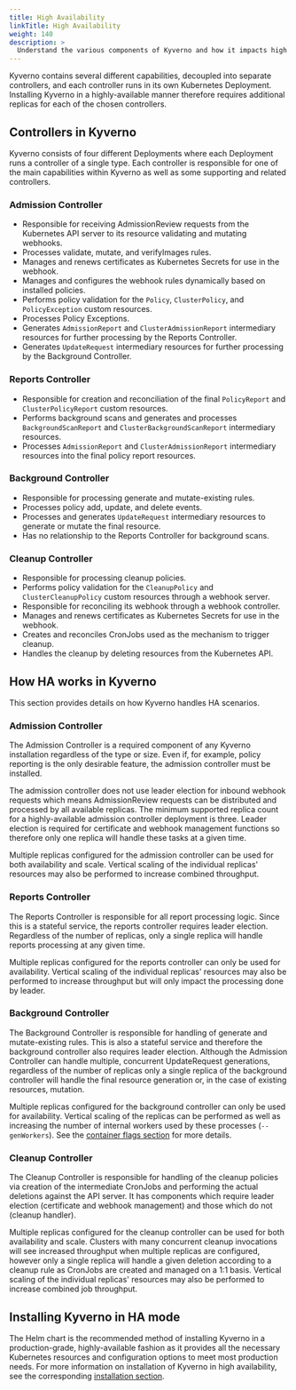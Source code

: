 ```yaml
---
title: High Availability
linkTitle: High Availability
weight: 140
description: >
  Understand the various components of Kyverno and how it impacts high availability.
---
```


Kyverno contains several different capabilities, decoupled into separate controllers, and each controller runs in its own Kubernetes Deployment. Installing Kyverno in a highly-available manner therefore requires additional replicas for each of the chosen controllers.

## Controllers in Kyverno

Kyverno consists of four different Deployments where each Deployment runs a controller of a single type. Each controller is responsible for one of the main capabilities within Kyverno as well as some supporting and related controllers.

### Admission Controller

* Responsible for receiving AdmissionReview requests from the Kubernetes API server to its resource validating and mutating webhooks.
* Processes validate, mutate, and verifyImages rules.
* Manages and renews certificates as Kubernetes Secrets for use in the webhook.
* Manages and configures the webhook rules dynamically based on installed policies.
* Performs policy validation for the `Policy`, `ClusterPolicy`, and `PolicyException` custom resources.
* Processes Policy Exceptions.
* Generates `AdmissionReport` and `ClusterAdmissionReport` intermediary resources for further processing by the Reports Controller.
* Generates `UpdateRequest` intermediary resources for further processing by the Background Controller.

### Reports Controller

* Responsible for creation and reconciliation of the final `PolicyReport` and `ClusterPolicyReport` custom resources.
* Performs background scans and generates and processes `BackgroundScanReport` and `ClusterBackgroundScanReport` intermediary resources.
* Processes `AdmissionReport` and `ClusterAdmissionReport` intermediary resources into the final policy report resources.

### Background Controller

* Responsible for processing generate and mutate-existing rules.
* Processes policy add, update, and delete events.
* Processes and generates `UpdateRequest` intermediary resources to generate or mutate the final resource.
* Has no relationship to the Reports Controller for background scans.

### Cleanup Controller

* Responsible for processing cleanup policies.
* Performs policy validation for the `CleanupPolicy` and `ClusterCleanupPolicy` custom resources through a webhook server.
* Responsible for reconciling its webhook through a webhook controller.
* Manages and renews certificates as Kubernetes Secrets for use in the webhook.
* Creates and reconciles CronJobs used as the mechanism to trigger cleanup.
* Handles the cleanup by deleting resources from the Kubernetes API.

## How HA works in Kyverno

This section provides details on how Kyverno handles HA scenarios.

### Admission Controller

The Admission Controller is a required component of any Kyverno installation regardless of the type or size. Even if, for example, policy reporting is the only desirable feature, the admission controller must be installed.

The admission controller does not use leader election for inbound webhook requests which means AdmissionReview requests can be distributed and processed by all available replicas. The minimum supported replica count for a highly-available admission controller deployment is three. Leader election is required for certificate and webhook management functions so therefore only one replica will handle these tasks at a given time.

Multiple replicas configured for the admission controller can be used for both availability and scale. Vertical scaling of the individual replicas' resources may also be performed to increase combined throughput.

### Reports Controller

The Reports Controller is responsible for all report processing logic. Since this is a stateful service, the reports controller requires leader election. Regardless of the number of replicas, only a single replica will handle reports processing at any given time.

Multiple replicas configured for the reports controller can only be used for availability. Vertical scaling of the individual replicas' resources may also be performed to increase throughput but will only impact the processing done by leader.

### Background Controller

The Background Controller is responsible for handling of generate and mutate-existing rules. This is also a stateful service and therefore the background controller also requires leader election. Although the Admission Controller can handle multiple, concurrent UpdateRequest generations, regardless of the number of replicas only a single replica of the background controller will handle the final resource generation or, in the case of existing resources, mutation.

Multiple replicas configured for the background controller can only be used for availability. Vertical scaling of the replicas can be performed as well as increasing the number of internal workers used by these processes (`--genWorkers`). See the [container flags section](/docs/installation/customization.md#container-flags) for more details.

### Cleanup Controller

The Cleanup Controller is responsible for handling of the cleanup policies via creation of the intermediate CronJobs and performing the actual deletions against the API server. It has components which require leader election (certificate and webhook management) and those which do not (cleanup handler).

Multiple replicas configured for the cleanup controller can be used for both availability and scale. Clusters with many concurrent cleanup invocations will see increased throughput when multiple replicas are configured, however only a single replica will handle a given deletion according to a cleanup rule as CronJobs are created and managed on a 1:1 basis. Vertical scaling of the individual replicas' resources may also be performed to increase combined job throughput.

## Installing Kyverno in HA mode

The Helm chart is the recommended method of installing Kyverno in a production-grade, highly-available fashion as it provides all the necessary Kubernetes resources and configuration options to meet most production needs. For more information on installation of Kyverno in high availability, see the corresponding [installation section](/docs/installation/methods.md#high-availability-installation).
